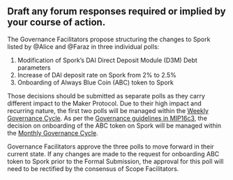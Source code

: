 ## Draft any forum responses required or implied by your course of action.

The Governance Facilitators propose structuring the changes to Spork listed by @Alice and @Faraz in three individual polls:
1. Modification of Spork’s DAI Direct Deposit Module (D3M) Debt parameters
2. Increase of DAI deposit rate on Spork from 2% to 2.5%
3. Onboarding of Always Blue Coin (ABC) token to Spork 
 
Those decisions should be submitted as separate polls as they carry different impact to the Maker Protocol. Due to their high impact and recurring nature, the first two polls will be managed within the [Weekly Governance Cycle](https://manual.makerdao.com/governance-processes/governance-cycle/weekly-governance-cycle). As per the [Governance guidelines in MIP16c3](https://mips.makerdao.com/mips/details/MIP16#MIP16c3), the decision on onboarding of the ABC token on Spork will be managed within the [Monthly Governance Cycle](https://manual.makerdao.com/governance-processes/governance-cycle/monthly-governance-cycle).

Governance Facilitators approve the three polls to move forward in their current state. If any changes are made to the request for onboarding ABC token to Spork prior to the Formal Submission, the approval for this poll will need to be rectified by the consensus of Scope Facilitators.
